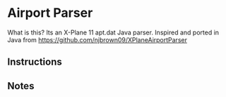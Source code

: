 # Airport Parser

What is this? Its an X-Plane 11 apt.dat Java parser. 
Inspired and ported in Java from https://github.com/njbrown09/XPlaneAirportParser


## Instructions

## Notes
